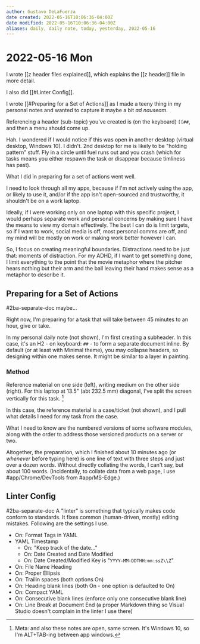 ```yaml
---
author: Gustavo DeLaFuerza
date created: 2022-05-16T10:06:36-04:00Z
date modified: 2022-05-16T10:06:36-04:00Z
aliases: daily, daily note, today, yesterday, 2022-05-16
---
```


# 2022-05-16 Mon

I wrote [[z header files explained]], which explains the [[z header]] file in more detail.

I also did [[#Linter Config]].

I wrote [[#Preparing for a Set of Actions]] as I made a teeny thing in my personal notes and wanted to capture it maybe a bit *ad nauseam*.

Referencing a header (sub-topic) you've created is (on the keyboard) `[[##`, and then a menu should come up.

Hah. I wondered if I would notice if this was open in another desktop (virtual desktop, Windows 10). I didn't. 2nd desktop for me is likely to be "holding pattern" stuff. Fly in a circle until fuel runs out and you crash (which for tasks means you either respawn the task or disappear because timliness has past). 

What I did in preparing for a set of actions went well.

I need to look through all my apps, because if I'm not actively using the app, or likely to use it, and/or if the app isn't open-sourced and trustworthy, it shouldn't be on a work laptop. 

Ideally, if I were working only on one laptop with this specific project, I would perhaps separate work and personal concerns by making sure I have the means to view my domain effectively. The best I can do is limit targets, so if I want to work, social media is off, most personal comms are off, and my mind will be mostly on work or making work better however I can.

So, I focus on creating meaningful boundaries. Distractions need to be just that: moments of distraction. For my ADHD, if I want to get something done, I limit everything to the point that the movie metaphor where the pitcher hears nothing but their arm and the ball leaving their hand makes sense as a metaphor to describe it.

## Preparing for a Set of Actions

#2ba-separate-doc maybe... 

Right now, I'm preparing for a task that will take between 45 minutes to an hour, give or take. 

In my personal daily note (not shown), I'm first creating a subheader. In this case, it's an H2 - on keyboard: `##` - to form a separate document inline. By default (or at least with Minimal theme), you may collapse headers, so designing within one makes sense. It might be similar to a layer in painting.

### Method

Reference material on one side (left), writing medium on the other side (right). For this laptop at 13.5" (abt 232.5 mm) diagonal, I've split the screen vertically for this task. [^1]

In this case, the reference material is a case/ticket (not shown), and I pull what details I need for my task from the case.

What I need to know are the numbered versions of some software modules, along with the order to address those versioned products on a server or two. 

Altogether, the preparation, which I finished about 10 minutes ago (or *whenever* before typing here) is one line of text with three steps and just over a dozen words. Without directly collating the words, I can't say, but about 100 words. (Incidentally, to collate data from a web page, I use #app/Chrome/DevTools from #app/MS-Edge.)

## Linter Config

#2ba-separate-doc A "linter" is something that typically makes code conform to standards. It fixes common (human-driven, mostly) editing mistakes. Following are the settings I use.

- On: Format Tags in YAML
- YAML Timestamp
  - On: "Keep track of the date..."
  - On: Date Created and Date Modified
  - On: Date Created/Modified Key is "`YYYY-MM-DDTHH:mm:ssZ\\Z`"
- On: File Name Heading
- On: Proper Ellipsis
- On: Trailin spaces (both options On)
- On: Heading blank lines (both On - one option is defaulted to On)
- On: Compact YAML
- On: Consecutive blank lines (enforce only one consecutive blank line)
- On: Line Break at Document End (a proper Markdown thing so Visual Studio doesn't complain in the linter I use there)

[^1]: Meta: and also these notes are open, same screen. It's Windows 10, so I'm ALT+TAB-ing between app windows.